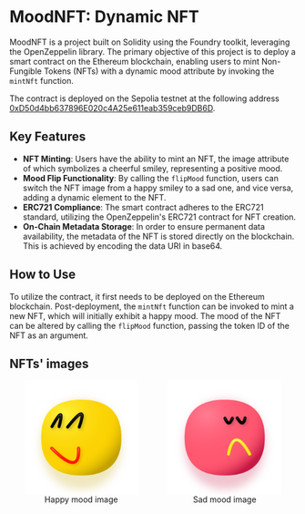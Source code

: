 # MoodNFT: Dynamic NFT

MoodNFT is a project built on Solidity using the Foundry toolkit, leveraging the OpenZeppelin library. The primary objective of this project is to deploy a smart contract on the Ethereum blockchain, enabling users to mint Non-Fungible Tokens (NFTs) with a dynamic mood attribute by invoking the `mintNft` function.

The contract is deployed on the Sepolia testnet at the following address [0xD50d4bb637896E020c4A25e611eab359ceb9DB6D](https://sepolia.etherscan.io/address/0xD50d4bb637896E020c4A25e611eab359ceb9DB6D#code).

## Key Features

- **NFT Minting**: Users have the ability to mint an NFT, the image attribute of which symbolizes a cheerful smiley, representing a positive mood.
- **Mood Flip Functionality**: By calling the `flipMood` function, users can switch the NFT image from a happy smiley to a sad one, and vice versa, adding a dynamic element to the NFT.
- **ERC721 Compliance**: The smart contract adheres to the ERC721 standard, utilizing the OpenZeppelin's ERC721 contract for NFT creation.
- **On-Chain Metadata Storage**: In order to ensure permanent data availability, the metadata of the NFT is stored directly on the blockchain. This is achieved by encoding the data URI in base64.

## How to Use

To utilize the contract, it first needs to be deployed on the Ethereum blockchain. Post-deployment, the `mintNft` function can be invoked to mint a new NFT, which will initially exhibit a happy mood. The mood of the NFT can be altered by calling the `flipMood` function, passing the token ID of the NFT as an argument.

## NFTs' images

<div style="display: flex; justify-content: space-around; align-items: center;">
  <div style="display: flex; flex-direction: column;">
    <img src="./img/happy-face.svg" alt="Happy mood image" width="200"/>
    <span style="text-align: center;">Happy mood image</span>
  </div>
  <div style="display: flex; flex-direction: column; align-items: center; justify-content: center;">
    <img src="./img/sad-face.svg" alt="Sad mood image" width="200"/>
    <span style="text-align: center;">Sad mood image</span>
  </div>
</div>
